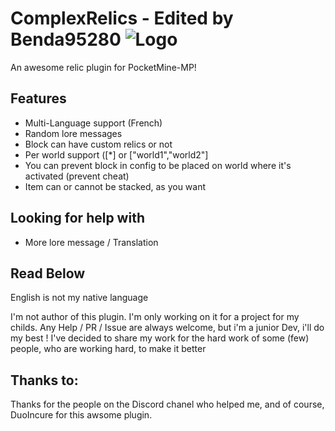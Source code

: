 # ComplexRelics - Edited by Benda95280 ![Logo](https://gamepedia.cursecdn.com/minecraft_fr_gamepedia/a/a0/Totem_d%27immortalit%C3%A9.png)
An awesome relic plugin for PocketMine-MP!

## Features
- Multi-Language support (French)
- Random lore messages
- Block can have custom relics or not
- Per world support ([*] or ["world1","world2"]
- You can prevent block in config to be placed on world where it's activated
    (prevent cheat)
- Item can or cannot be stacked, as you want

## Looking for help with
- More lore message / Translation

## Read Below
English is not my native language

I'm not author of this plugin.
I'm only working on it for a project for my childs.
Any Help / PR / Issue are always welcome, but i'm a junior Dev, i'll do my best !
I've decided to share my work for the hard work of some (few) people, who are working hard, to make it better

## Thanks to:
Thanks for the people on the Discord chanel who helped me, and of course, DuoIncure for this awsome plugin.
